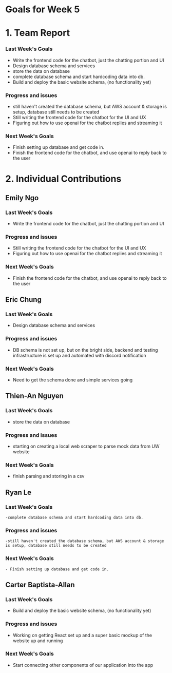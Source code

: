 # Goals for Week 5

# 1. Team Report
<status update for TA here>

<agenda for team meeting here>

### Last Week's Goals
- Write the frontend code for the chatbot, just the chatting portion and UI
- Design database schema and services
- store the data on database
- complete database schema and start hardcoding data into db.
- Build and deploy the basic website schema, (no functionality yet)
### Progress and issues
- still haven't created the database schema, but AWS account & storage is setup, database still needs to be created
- Still writing the frontend code for the chatbot for the UI and UX
- Figuring out how to use openai for the chatbot replies and streaming it
### Next Week's Goals
- Finish setting up database and get code in.
- Finish the frontend code for the chatbot, and use openai to reply back to the user

# 2. Individual Contributions
## Emily Ngo
### Last Week's Goals
- Write the frontend code for the chatbot, just the chatting portion and UI
### Progress and issues
- Still writing the frontend code for the chatbot for the UI and UX
- Figuring out how to use openai for the chatbot replies and streaming it
### Next Week's Goals
- Finish the frontend code for the chatbot, and use openai to reply back to the user

## Eric Chung
### Last Week's Goals
- Design database schema and services
### Progress and issues
- DB schema is not set up, but on the bright side, backend and testing infrastructure is set up and automated with discord notification
### Next Week's Goals
- Need to get the schema done and simple services going

## Thien-An Nguyen
### Last Week's Goals
- store the data on database
### Progress and issues
- starting on creating a local web scraper to parse mock data from UW website
### Next Week's Goals
- finish parsing and storing in a csv

## Ryan Le
### Last Week's Goals
    -complete database schema and start hardcoding data into db.
### Progress and issues
    -still haven't created the database schema, but AWS account & storage is setup, database still needs to be created
### Next Week's Goals
    - Finish setting up database and get code in.


## Carter Baptista-Allan
### Last Week's Goals
- Build and deploy the basic website schema, (no functionality yet)
### Progress and issues
- Working on getting React set up and a super basic mockup of the website up and running
### Next Week's Goals
- Start connecting other components of our application into the app

